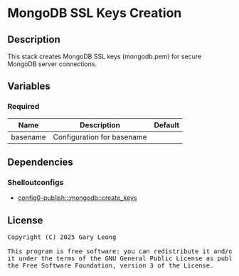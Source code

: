 # MongoDB SSL Keys Creation

## Description
This stack creates MongoDB SSL keys (mongodb.pem) for secure MongoDB server connections.

## Variables

### Required

| Name | Description | Default |
|------|-------------|---------|
| basename | Configuration for basename | &nbsp; |

## Dependencies

### Shelloutconfigs
- [config0-publish:::mongodb::create_keys](http://config0.http.redirects.s3-website-us-east-1.amazonaws.com/assets/shelloutconfigs/config0-publish/mongodb/create_keys/default)

## License
<pre>
Copyright (C) 2025 Gary Leong <gary@config0.com>

This program is free software: you can redistribute it and/or modify
it under the terms of the GNU General Public License as published by
the Free Software Foundation, version 3 of the License.
</pre>